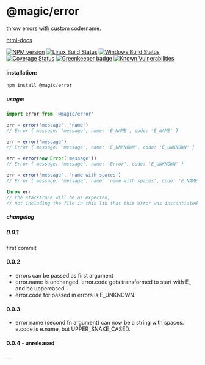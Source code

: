 # @magic/error

throw errors with custom code/name.

[html-docs](https://magic.github.io/error)

[![NPM version][npm-image]][npm-url]
[![Linux Build Status][travis-image]][travis-url]
[![Windows Build Status][appveyor-image]][appveyor-url]
[![Coverage Status][coveralls-image]][coveralls-url]
[![Greenkeeper badge][greenkeeper-image]][greenkeeper-url]
[![Known Vulnerabilities][snyk-image]][snyk-url]

[npm-image]: https://img.shields.io/npm/v/@magic/error.svg
[npm-url]: https://www.npmjs.com/package/@magic/error
[travis-image]: https://img.shields.io/travis/com/magic/error/master
[travis-url]: https://travis-ci.com/magic/error
[appveyor-image]: https://img.shields.io/appveyor/ci/magic/error/master.svg
[appveyor-url]: https://ci.appveyor.com/project/magic/error/branch/master
[coveralls-image]: https://coveralls.io/repos/github/magic/error/badge.svg
[coveralls-url]: https://coveralls.io/github/magic/error
[greenkeeper-image]: https://badges.greenkeeper.io/magic/error.svg
[greenkeeper-url]: https://badges.greenkeeper.io/magic/error.svg
[snyk-image]: https://snyk.io/test/github/magic/error/badge.svg
[snyk-url]: https://snyk.io/test/github/magic/error

#### installation:
```javascript
npm install @magic/error
```

##### usage:
```javascript
import error from '@magic/error'

err = error('message', 'name')
// Error { message: 'message', name: 'E_NAME', code: 'E_NAME' }

err = error('message')
// Error { message: 'message', name: 'E_UNKNOWN', code: 'E_UNKNOWN' }

err = error(new Error('message'))
// Error { message: 'message', name: 'Error', code: 'E_UNKNOWN' }

err = error('message', 'name with spaces')
// Error { message: 'message', name: 'name with spaces', code: 'E_NAME_WITH_SPACES' }

throw err
// the stacktrace will be as expected,
// not including the file in this lib that this error was instantiated in.
```

##### changelog

##### 0.0.1
first commit

#### 0.0.2
* errors can be passed as first argument
* error.name is unchanged, error.code gets transformed to start with E_ and be uppercased.
* error.code for passed in errors is E_UNKNOWN.

#### 0.0.3
* error name (second fn argument) can now be a string with spaces.
e.code is e.name, but UPPER_SNAKE_CASED.

#### 0.0.4 - unreleased
...
